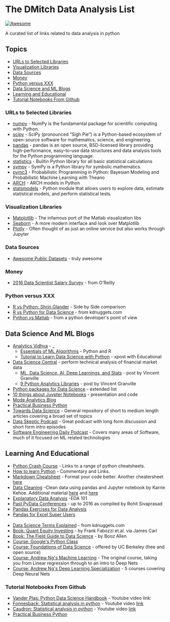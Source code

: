 # The DMitch Data Analysis List
[![Awesome](https://awesome.re/badge.svg)](https://awesome.re)

A curated list of links related to data analysis in python

## Topics

- [URLs to Selected Libraries](#urls-to-selected-libraries)
- [Visualization Libraries](#visualization-libraries)
- [Data Sources](#data-sources) 
- [Money](#money)
- [Python versus XXX](#python-versus-xxx)
- [Data Science and ML Blogs](#data-science-and-ml-blogs)
- [Learning and Educational](#learning-and-educational)
- [Tutorial Notebooks From Github](#tutorial-notebooks-from-github)


### URLs to Selected Libraries

- [numpy](http://www.numpy.org) - NumPy is the fundamental package for scientific computing with Python.
- [scipy](https://www.scipy.org) - SciPy (pronounced “Sigh Pie”) is a Python-based ecosystem of open-source software for mathematics, science, and engineering.
- [pandas](http://pandas.pydata.org) - pandas is an open source, BSD-licensed library providing high-performance, easy-to-use data structures and data analysis tools for the Python programming language.
- [statistics](https://docs.python.org/3/library/statistics.html) - Builtin Python library for all basic statistical calculations
- [sympy](http://www.sympy.org/) - SymPy is a Python library for symbolic mathematics.
- [pymc3](http://docs.pymc.io/) - Probabilistic Programming in Python: Bayesian Modeling and Probabilistic Machine Learning with Theano
- [ARCH](https://github.com/bashtage/arch) - ARCH models in Python
- [statsmodels](http://statsmodels.sourceforge.net) - Python module that allows users to explore data, estimate statistical models, and perform statistical tests.

### Visualization Libraries

- [Matplotlib](https://matplotlib.org/) - The infamous port of the Matlab visualization libs
- [Seaborn](https://seaborn.pydata.org/) - A more modern interface and look over Matplotlib
- [Plotly](https://plot.ly/) - Often thought of as just an online service but also works through Jupyter

### Data Sources
- [Awesome Public Datasets](https://github.com/awesomedata/awesome-public-datasets) - truly awesome



### Money

- [2016 Data Scientist Salary Survey](http://www.oreilly.com/data/free/files/2016-data-science-salary-survey.pdf) - from O'Reilly


### Python versus XXX

- [R vs Python: Shrin Glander](https://shiring.github.io/r_vs_python/2017/01/22/R_vs_Py_post) - Side by Side comparison
- [R vs Python for Data Science](https://www.kdnuggets.com/2015/05/r-vs-python-data-science.html) - from kdnuggets.com
- [Python vs Matlab](http://www.pyzo.org/python_vs_matlab.html) - from a python developer's point of view


## Data Science And ML Blogs

- [Analytics Vidhya](https://www.analyticsvidhya.com/blog/) - _ 
	- [Essentials of ML Algorithms](https://www.analyticsvidhya.com/blog/2017/09/common-machine-learning-algorithms/) - Python and R
	- [Tutorial to Learn Data Science with Python](https://www.analyticsvidhya.com/blog/2016/01/complete-tutorial-learn-data-science-python-scratch-2/) - xpost with Educational
- [Data Science Central](https://www.datasciencecentral.com/) - perform technical analysis of financial market data
	- [ML, Data Science, AI, Deep Learnings, and Stats](https://www.datasciencecentral.com/profiles/blogs/difference-between-machine-learning-data-science-ai-deep-learning) - post by Vincent Granville
	- [9 Python Analytics Libraries](https://www.datasciencecentral.com/profiles/blogs/9-python-analytics-libraries-1) - post by Vincent Granville
- [Python packages for Data Science](https://www.dataiku.com/learn/guide/academy/python-and-r/more-python-packages.html) - extended list
- [10 things about Juypter Notebooks](http://nbviewer.jupyter.org/github/deepsense-ai/pydatawarsaw-notebooks/blob/master/presentation.ipynb) - presentation and code
- [Mode Analytics Blog](https://blog.modeanalytics.com/) 
- [Practical Business Python](http://pbpython.com/) 
- [Towards Data Science](https://towardsdatascience.com/) - General repository of short to medium length articles covering a broad set of topics
- [Data Skeptic Podcast](http://dataskeptic.com/) - Great podcast with long form discussion and short form intro episodes
- [Software Engineering Daily Podcast](https://softwareengineeringdaily.com/category/podcast/) - Covers many areas of Software, much of it focused on ML related technologies

## Learning And Educational

- [Python Crash Course](https://ehmatthes.github.io/pcc/cheatsheets/README.html) - Links to a range of python cheatsheets.
- [How to learn Python](http://www.cuemacro.com/2016/11/25/how-to-learn-python/) - Commentary and Links.
- [Markdown Cheatsheet](https://github.com/adam-p/markdown-here/wiki/Markdown-Cheatsheet) - Format your code better. Another cheatersheet [here](https://medium.com/ibm-data-science-experience/markdown-for-jupyter-notebooks-cheatsheet-386c05aeebed)
- [Data Cleaning](https://github.com/KarrieK/pandas_data_cleaning) -Clean data using pandas and Jupyter notebook by Karrie Kehoe. Additional material [here](https://medium.com/@madhavayyagari/introduction-to-data-cleaning-using-pandas-64102b97dd62)  and [here](https://realpython.com/python-data-cleaning-numpy-pandas/)
- [Explanatory Data Analysis](https://www.analyticsvidhya.com/blog/2015/06/infographic-cheat-sheet-data-exploration-python/) -EDA 101
- [Past PyData Conferences](https://github.com/DataTau/datascience-anthology-pydata) - up to 2016 as compiled by Rohit Sivaprasad
- [Pandas Exercises for Data Analysis](https://www.machinelearningplus.com/python/101-pandas-exercises-python/) 
- [Pandas for Excel Super Users](https://towardsdatascience.com/intro-to-pandas-for-excel-super-users-dac1b38f12b0) 
<br> <br>
- [Data Science Terms Explained](https://www.kdnuggets.com/2017/09/data-science-key-terms-explained.html) -  from kdnuggets.com
- [Book: Quant Equity Investing](http://jamescarl.github.io/CEN4020/assets/pdf/017.pdf) - by Frank Fabozzi et.al. via James Carl
- [Book: The Field Guide to Data Science](https://www.boozallen.com/content/dam/boozallen_site/sig/pdf/publications/2015-field-guide-to-data-science.pdf) - by Booz Allen
- [Course: Google's Python Class](https://developers.google.com/edu/python/) 
- [Course: Foundations of Data Science](http://data8.org/) - offered by UC Berkeley (free and open source)
- [Course: Andrew Ng's Machine Learning](https://www.coursera.org/learn/machine-learning) - The original course, taking you from Linear regression through to an intro to Deep Nets
- [Course: Andrew Ng's Deep Learning Specialization](https://www.coursera.org/specializations/deep-learning) - 5 courses covering Deep Neural Nets


### Tutorial Notebooks From Github

- [Vander Plas: Python Data Science Handbook](https://github.com/jakevdp/PythonDataScienceHandbook/tree/master/notebooks) - Youtube video link:
- [Fonnesback: Statistical analysis in python](https://github.com/fonnesbeck/statistical-analysis-python-tutorial) - Youtube video [link](https://www.youtube.com/watch?v=DXPwSiRTxYY)
- [Caudron: Statistical analysis in python](https://github.com/QCaudron/pydata_pandas) - Youtube video [link](https://youtu.be/F7sCL61Zqss)
- [Practical Business Python](https://github.com/chris1610/pbpython) 
